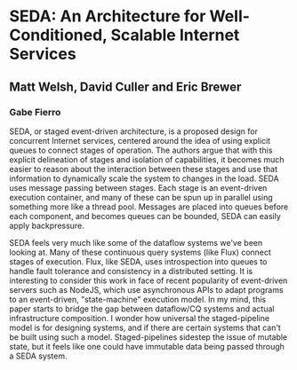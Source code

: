 # SEDA: An Architecture for Well-Conditioned, Scalable Internet Services
## Matt Welsh, David Culler and Eric Brewer

### Gabe Fierro
SEDA, or staged event-driven architecture, is a proposed design for concurrent Internet services, centered around the idea
of using explicit queues to connect stages of operation. The authors argue that with this explicit delineation of
stages and isolation of capabilities, it becomes much easier to reason about the interaction between these stages
and use that information to dynamically scale the system to changes in the load. SEDA uses message passing between
stages. Each stage is an event-driven execution container, and many of these can be spun up in parallel
using something more like a thread pool. Messages are placed into queues before each component, and becomes queues
can be bounded, SEDA can easily apply backpressure.

SEDA feels very much like some of the dataflow systems we've been looking at. Many of these continuous query systems
(like Flux) connect stages of execution. Flux, like SEDA, uses introspection into queues to handle fault tolerance
and consistency in a distributed setting. It is interesting to consider this work in face of recent popularity
of event-driven servers such as NodeJS, which use asynchronous APIs to adapt programs to an event-driven, "state-machine"
execution model. In my mind, this paper starts to bridge the gap between dataflow/CQ systems and actual infrastructure
composition. I wonder how universal the staged-pipeline model is for designing systems, and if there are certain
systems that can't be built using such a model. Staged-pipelines sidestep the issue of mutable state, but it feels
like one could have immutable data being passed through a SEDA system.

